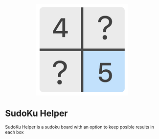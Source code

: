 <p align="center"><img src="AppIcons/Icon.png" width=300/></p>

# SudoKu Helper
SudoKu Helper is a sudoku board with an option to keep posible results in each box
